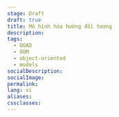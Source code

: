 ```yaml
---
stage: Draft
draft: true
title: Mô hình hóa hướng đối tượng
description:
tags:
  - OOAD
  - OOM
  - object-oriented
  - models
socialDescription:
socialImage:
permalink:
lang: vi
aliases:
cssclasses:
---
```

